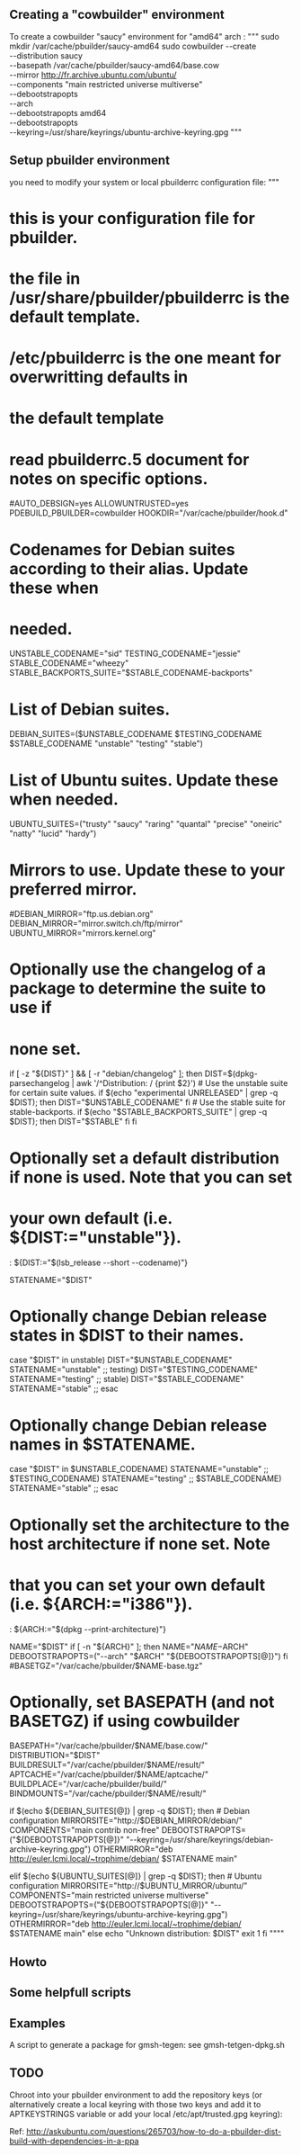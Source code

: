 ## Creating a "cowbuilder" environment

To create a cowbuilder "saucy" environment for "amd64" arch :
"""
sudo mkdir /var/cache/pbuilder/saucy-amd64
sudo cowbuilder --create \
 --distribution saucy \
 --basepath /var/cache/pbuilder/saucy-amd64/base.cow \
 --mirror http://fr.archive.ubuntu.com/ubuntu/ \
 --components "main restricted universe multiverse" \
 --debootstrapopts \
 --arch \
 --debootstrapopts amd64 \
 --debootstrapopts \
 --keyring=/usr/share/keyrings/ubuntu-archive-keyring.gpg
""" 

## Setup pbuilder environment

you need to modify your system or local pbuilderrc configuration file: 
"""
# this is your configuration file for pbuilder.
# the file in /usr/share/pbuilder/pbuilderrc is the default template.
# /etc/pbuilderrc is the one meant for overwritting defaults in
# the default template
#
# read pbuilderrc.5 document for notes on specific options.

#AUTO_DEBSIGN=yes
ALLOWUNTRUSTED=yes
PDEBUILD_PBUILDER=cowbuilder
HOOKDIR="/var/cache/pbuilder/hook.d"

# Codenames for Debian suites according to their alias. Update these when
# needed.
UNSTABLE_CODENAME="sid"
TESTING_CODENAME="jessie"
STABLE_CODENAME="wheezy"
STABLE_BACKPORTS_SUITE="$STABLE_CODENAME-backports"

# List of Debian suites.
DEBIAN_SUITES=($UNSTABLE_CODENAME $TESTING_CODENAME $STABLE_CODENAME
    "unstable" "testing" "stable")

# List of Ubuntu suites. Update these when needed.
UBUNTU_SUITES=("trusty" "saucy" "raring" "quantal" "precise" "oneiric" "natty" "lucid" "hardy")

# Mirrors to use. Update these to your preferred mirror.
#DEBIAN_MIRROR="ftp.us.debian.org"
DEBIAN_MIRROR="mirror.switch.ch/ftp/mirror"
UBUNTU_MIRROR="mirrors.kernel.org"

# Optionally use the changelog of a package to determine the suite to use if
# none set.
if [ -z "${DIST}" ] && [ -r "debian/changelog" ]; then
    DIST=$(dpkg-parsechangelog | awk '/^Distribution: / {print $2}')
    # Use the unstable suite for certain suite values.
    if $(echo "experimental UNRELEASED" | grep -q $DIST); then
        DIST="$UNSTABLE_CODENAME"
    fi
    # Use the stable suite for stable-backports.
    if $(echo "$STABLE_BACKPORTS_SUITE" | grep -q $DIST); then
        DIST="$STABLE"
    fi
fi

# Optionally set a default distribution if none is used. Note that you can set
# your own default (i.e. ${DIST:="unstable"}).
: ${DIST:="$(lsb_release --short --codename)"}

STATENAME="$DIST"

# Optionally change Debian release states in $DIST to their names.
case "$DIST" in
    unstable)
        DIST="$UNSTABLE_CODENAME"
	STATENAME="unstable"
        ;;
    testing)
        DIST="$TESTING_CODENAME"
	STATENAME="testing"
        ;;
    stable)
        DIST="$STABLE_CODENAME"
	STATENAME="stable"
        ;;
esac

# Optionally change Debian release names in $STATENAME.
case "$DIST" in
    $UNSTABLE_CODENAME)
        STATENAME="unstable"
        ;;
    $TESTING_CODENAME)
        STATENAME="testing"
        ;;
    $STABLE_CODENAME)
        STATENAME="stable"
        ;;
esac

# Optionally set the architecture to the host architecture if none set. Note
# that you can set your own default (i.e. ${ARCH:="i386"}).
: ${ARCH:="$(dpkg --print-architecture)"}

NAME="$DIST"
if [ -n "${ARCH}" ]; then
    NAME="$NAME-$ARCH"
    DEBOOTSTRAPOPTS=("--arch" "$ARCH" "${DEBOOTSTRAPOPTS[@]}")
fi
#BASETGZ="/var/cache/pbuilder/$NAME-base.tgz"
# Optionally, set BASEPATH (and not BASETGZ) if using cowbuilder
BASEPATH="/var/cache/pbuilder/$NAME/base.cow/"
DISTRIBUTION="$DIST"
BUILDRESULT="/var/cache/pbuilder/$NAME/result/"
APTCACHE="/var/cache/pbuilder/$NAME/aptcache/"
BUILDPLACE="/var/cache/pbuilder/build/"
BINDMOUNTS="/var/cache/pbuilder/$NAME/result/"

if $(echo ${DEBIAN_SUITES[@]} | grep -q $DIST); then
    # Debian configuration
    MIRRORSITE="http://$DEBIAN_MIRROR/debian/"
    COMPONENTS="main contrib non-free"
    DEBOOTSTRAPOPTS=("${DEBOOTSTRAPOPTS[@]}" "--keyring=/usr/share/keyrings/debian-archive-keyring.gpg")
    OTHERMIRROR="deb http://euler.lcmi.local/~trophime/debian/ $STATENAME main"

elif $(echo ${UBUNTU_SUITES[@]} | grep -q $DIST); then
    # Ubuntu configuration
    MIRRORSITE="http://$UBUNTU_MIRROR/ubuntu/"
    COMPONENTS="main restricted universe multiverse"
    DEBOOTSTRAPOPTS=("${DEBOOTSTRAPOPTS[@]}" "--keyring=/usr/share/keyrings/ubuntu-archive-keyring.gpg")
    OTHERMIRROR="deb http://euler.lcmi.local/~trophime/debian/ $STATENAME main"
else
    echo "Unknown distribution: $DIST"
    exit 1
fi
""""

## Howto

## Some helpfull scripts


## Examples

A script to generate a package for gmsh-tegen: see gmsh-tetgen-dpkg.sh

## TODO

Chroot into your pbuilder environment to add the repository keys (or alternatively create a local keyring with those two keys and add it to APTKEYSTRINGS variable or add your local /etc/apt/trusted.gpg keyring):

Ref: http://askubuntu.com/questions/265703/how-to-do-a-pbuilder-dist-build-with-dependencies-in-a-ppa
